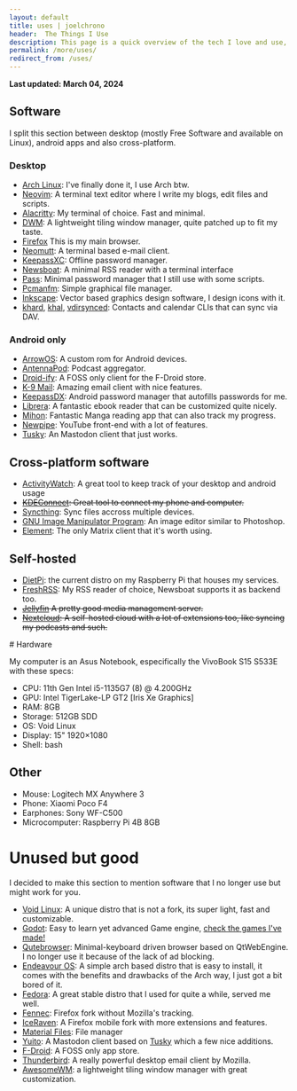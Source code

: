 ```yaml
---
layout: default
title: uses | joelchrono
header:  The Things I Use
description: This page is a quick overview of the tech I love and use, which serve me well for my work and hobbies, most software here is FOSS, some may not be, but I probably won't promote those.
permalink: /more/uses/
redirect_from: /uses/
---
```


**Last updated: March 04, 2024**

## Software

<article markdown=1>

I split this section between desktop (mostly Free Software and available on Linux), android apps and also cross-platform.

### Desktop

- [Arch Linux](https://archlinux.org/): I've finally done it, I use Arch btw.
- [Neovim](https://neovim.io/): A terminal text editor where I write my blogs, edit files and scripts.
- [Alacritty](https://github.com/alacritty/alacritty): My terminal of choice. Fast and minimal.
- [DWM](https://awesomewm.org/): A lightweight tiling window manager, quite patched up to fit my taste.
- [Firefox](https://firefox.com) This is my main browser.
- [Neomutt](https://neomutt.org): A terminal based e-mail client.
- [KeepassXC](https://keepassxc.org): Offline password manager.
- [Newsboat](https://newsboat.org/): A minimal RSS reader with a terminal interface
- [Pass](https://passwordstore.org): Minimal password manager that I still use with some scripts.
- [Pcmanfm](https://wiki.archlinux.org/title/PCManFM): Simple graphical file manager.
- [Inkscape](https://inkscape.org): Vector based graphics design software, I design icons with it.
- [khard](https://github.com/lucc/khard), [khal](https://lostpackets.de/khal/), [vdirsynced](https://github.com/pimutils/vdirsyncer): Contacts and calendar CLIs that can sync via DAV.

### Android only
- [ArrowOS](https://arrowos.net): A custom rom for Android devices.
- [AntennaPod](https://antennapod.org/): Podcast aggregator.
- [Droid-ify](https://github.com/Iamlooker/Droid-ify): A FOSS only client for the F-Droid store.
- [K-9 Mail](https://k9mail.app/): Amazing email client with nice features.
- [KeepassDX](https://keepassdx.com): Android password manager that autofills passwords for me.
- [Librera](https://github.com/foobnix/LibreraReader): A fantastic ebook reader that can be customized quite nicely.
- [Mihon](https://mihon.app): Fantastic Manga reading app that can also track my progress.
- [Newpipe](https://newpipe.net/): YouTube front-end with a lot of features.
- [Tusky](https://tusky.app): An Mastodon client that just works.
<!--- [Aegis](https://getaegis.app/): Two Factor Authentication app.-->
<!--- [Infinity for Reddit](https://github.com/Docile-Alligator/Infinity-For-Reddit): A Reddit client for Android that is pretty cool.-->
<!--- [GadgetBridge](https://gadgetbridge.org/): Connect with my smartwatch without giving away my data.-->
<!--- [FitoTrack](https://codeberg.org/jannis/FitoTrack): A fitness tracker, integrates with GadgetBridge.-->

## Cross-platform software

- [ActivityWatch](https://activitywatch.net): A great tool to keep track of your desktop and android usage
- ~~[KDEConnect](https://kdeconnect.kde.org/): Great tool to connect my phone and computer.~~
- [Syncthing](https://syncthing.org): Sync files accross multiple devices.
- [GNU Image Manipulator Program](https://gimp.org/): An image editor similar to Photoshop.
- [Element](https://element.io): The only Matrix client that it's worth using.
<!--- [Joplin](https://joplinapp.org): Cross-platform Markdown note taking app.-->

## Self-hosted

- [DietPi](https://dietpi.com): the current distro on my Raspberry Pi that houses my services.
- [FreshRSS](https://freshrss.org): My RSS reader of choice, Newsboat supports it as backend too.
- ~~[Jellyfin](https://jellyfin.org) A pretty good media management server.~~
- ~~[Nextcloud](https://nextcloud.com): A self-hosted cloud with a lot of extensions too, like syncing my podcasts and such.~~
<!--- [The Lounge](https://thelounge.chat/): IRC web client that stays online, so it keeps the chat history and the like.-->
<!--- [Komga](https://komga.org): A media server with a focus on Manga and comics.-->

</article>
# Hardware
<article markdown=1>

My computer is an Asus Notebook, especifically the VivoBook S15 S533E with these specs:

- CPU: 11th Gen Intel i5-1135G7 (8) @ 4.200GHz
- GPU: Intel TigerLake-LP GT2 [Iris Xe Graphics]
- RAM: 8GB
- Storage: 512GB SDD
- OS: Void Linux
- Display: 15" 1920×1080
- Shell: bash

## Other

- Mouse: Logitech MX Anywhere 3
- Phone: Xiaomi Poco F4
- Earphones: Sony WF-C500
- Microcomputer: Raspberry Pi 4B 8GB

</article>

# Unused but good

I decided to make this section to mention software that I no longer use but might work for you.
- [Void Linux](https://voidlinux.org/): A unique distro that is not a fork, its super light, fast and customizable.
- [Godot](https://godotengine.org): Easy to learn yet advanced Game engine, [check the games I've made!](https://joelchrono12.itch.io/)
- [Qutebrowser](https://qutebrowser.org): Minimal-keyboard driven browser based on QtWebEngine. I no longer use it because of the lack of ad blocking.
- [Endeavour OS](https://endeavouros.com): A simple arch based distro that is easy to install, it comes with the benefits and drawbacks of the Arch way, I just got a bit bored of it.
- [Fedora](https://endeavouros.com): A great stable distro that I used for quite a while, served me well.
- [Fennec](https://f-droid.org/en/packages/org.mozilla.fennec_fdroid/): Firefox fork without Mozilla's tracking.
- [IceRaven](https://github.com/fork-maintainers/iceraven-browser): A Firefox mobile fork with more extensions and features.
- [Material Files](https://github.com/zhanghai/MaterialFiles): File manager
- [Yuito](https://github.com/accelforce/Yuito): A Mastodon client based on [Tusky](https://tusky.app/) which a few nice additions. 
- [F-Droid](https://f-droid.org): A FOSS only app store.
- [Thunderbird](https://www.thunderbird.net): A really powerful desktop email client by Mozilla.
- [AwesomeWM](https://awesomewm.org/): a lightweight tiling window manager with great customization.


